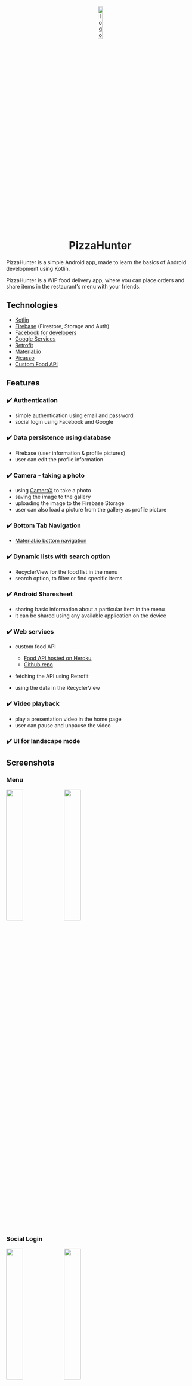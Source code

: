 <div align="center">
    <img src="./app/src/main/res/drawable/logo.png" alt="logo" width="15%">
    <h1>PizzaHunter</h1>
</div>

PizzaHunter is a simple Android app, made to learn the basics of Android development using Kotlin.

PizzaHunter is a WIP food delivery app, where you can place orders and share items in the restaurant's menu with your friends.

## Technologies

-   [Kotlin](https://kotlinlang.org/)
-   [Firebase](https://firebase.google.com/docs) (Firestore, Storage and Auth)
-   [Facebook for developers](https://developers.facebook.com/)
-   [Google Services](https://developers.google.com/identity/sign-in/android/sign-in)
-   [Retrofit](https://square.github.io/retrofit/)
-   [Material.io](https://material.io/)
-   [Picasso](https://square.github.io/picasso/)
-   [Custom Food API](https://gunter-food-api.herokuapp.com/)

## Features

### ✔️ Authentication

-   simple authentication using email and password
-   social login using Facebook and Google

### ✔️ Data persistence using database

-   Firebase (user information & profile pictures)
-   user can edit the profile information

### ✔️ Camera - taking a photo

-   using [CameraX](https://developer.android.com/training/camerax) to take a photo
-   saving the image to the gallery
-   uploading the image to the Firebase Storage
-   user can also load a picture from the gallery as profile picture

### ✔️ Bottom Tab Navigation

-   [Material.io bottom navigation](https://material.io/components/bottom-navigation)

### ✔️ Dynamic lists with search option

-   RecyclerView for the food list in the menu
-   search option, to filter or find specific items

### ✔️ Android Sharesheet

-   sharing basic information about a particular item in the menu
-   it can be shared using any available application on the device

### ✔️ Web services

-   custom food API

    -   [Food API hosted on Heroku](https://gunter-food-api.herokuapp.com/)
    -   [Github repo](https://github.com/DianaVasiliu/Food-API)

-   fetching the API using Retrofit
-   using the data in the RecyclerView

### ✔️ Video playback

-   play a presentation video in the home page
-   user can pause and unpause the video

### ✔️ UI for landscape mode

## Screenshots

### Menu

<img src="./screenshots/Menu1.png" width="30%" />
<img src="./screenshots/Search.png" width="30%" />

### Social Login

<img src="./screenshots/GoogleLogin.jpg" width="30%" />
<img src="./screenshots/FacebookLogin.png" width="30%" />

### Edit profile information

<img src="./screenshots/EditProfile0.png" width="30%" />
<img src="./screenshots/EditProfile1.png" width="30%" />
<img src="./screenshots/EditProfile2.png" width="30%" />

### Edit profile picture

<img src="./screenshots/ChangePicture1.png" width="30%" />

1. Take photo using camera

<img src="./screenshots/TakePicture.png" width="30%" />
<img src="./screenshots/SavePicture.png" width="30%" />
<img src="./screenshots/UploadedPicture.png" width="30%" />

2. Upload picture from gallery

<img src="./screenshots/Gallery.png" width="30%" />
<img src="./screenshots/UploadedFromGallery.png" width="30%" />

### Sharesheet

<img src="./screenshots/ItemToShare.png" width="30%" />
<img src="./screenshots/Sharesheet.png" width="30%" />
<img src="./screenshots/ShareResult.jpeg" width="30%" />

### Video playback

<img src="./screenshots/Video1.png" width="30%" />
<img src="./screenshots/Video2.png" width="30%" />

## TODO

See [TODO list](TODO.md) for more features that should be added in this app.
